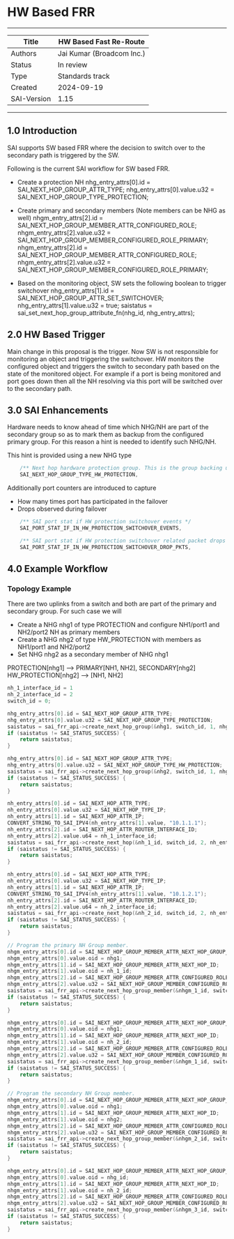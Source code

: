 # HW Based FRR
-------------------------------------------------------------------------------
 Title       | HW Based Fast Re-Route
-------------|-----------------------------------------------------------------
 Authors     | Jai Kumar (Broadcom Inc.)
 Status      | In review
 Type        | Standards track
 Created     | 2024-09-19
 SAI-Version | 1.15
-------------------------------------------------------------------------------

## 1.0  Introduction

SAI supports SW based FRR where the decision to switch over to the secondary path is triggered by the SW.

Following is the current SAI workflow for SW based FRR.
- Create a protection NH
nhg_entry_attrs[0].id = SAI_NEXT_HOP_GROUP_ATTR_TYPE;
nhg_entry_attrs[0].value.u32 = SAI_NEXT_HOP_GROUP_TYPE_PROTECTION;

- Create primary and secondary members (Note members can be NHG as well)
nhgm_entry_attrs[2].id = SAI_NEXT_HOP_GROUP_MEMBER_ATTR_CONFIGURED_ROLE;
nhgm_entry_attrs[2].value.u32 = SAI_NEXT_HOP_GROUP_MEMBER_CONFIGURED_ROLE_PRIMARY;
nhgm_entry_attrs[2].id = SAI_NEXT_HOP_GROUP_MEMBER_ATTR_CONFIGURED_ROLE;
nhgm_entry_attrs[2].value.u32 = SAI_NEXT_HOP_GROUP_MEMBER_CONFIGURED_ROLE_PRIMARY;

- Based on the monitoring object, SW sets the following boolean to trigger switchover
nhg_entry_attrs[1].id = SAI_NEXT_HOP_GROUP_ATTR_SET_SWITCHOVER;
nhg_entry_attrs[1].value.u32 = true;
saistatus = sai_set_next_hop_group_attribute_fn(nhg_id, nhg_entry_attrs);

## 2.0 HW Based Trigger
Main change in this proposal is the trigger. Now SW is not responsible for monitoring an object and triggering the switchover.
HW monitors the configured object and triggers the switch to secondary path based on the state of the monitored object.
For example if a port is being monitored and port goes down then all the NH resolving via this port will be switched over to the secondary path.

## 3.0 SAI Enhancements
Hardware needs to know ahead of time which NHG/NH are part of the secondary group so as to mark them as backup from the configured primary group. For this reason a hint is needed to identify such NHG/NH.

This hint is provided using a new NHG type
```c
    /** Next hop hardware protection group. This is the group backing up the primary in the protection group type and is managed by hardware */
    SAI_NEXT_HOP_GROUP_TYPE_HW_PROTECTION,
```

Additionally port counters are introduced to capture 
- How many times port has participated in the failover
- Drops observed during failover

```c
    /** SAI port stat if HW protection switchover events */
    SAI_PORT_STAT_IF_IN_HW_PROTECTION_SWITCHOVER_EVENTS,

    /** SAI port stat if HW protection switchover related packet drops */
    SAI_PORT_STAT_IF_IN_HW_PROTECTION_SWITCHOVER_DROP_PKTS,
```

## 4.0 Example Workflow


### Topology Example
There are two uplinks from a switch and both are part of the primary and secondary group.
For such case we will
- Create a NHG nhg1 of type PROTECTION and configure NH1/port1 and NH2/port2 NH as primary members
- Create a NHG nhg2 of type HW_PROTECTION with members as NH1/port1 and NH2/port2
- Set NHG nhg2 as a secondary member of NHG nhg1

PROTECTION[nhg1] --> PRIMARY[NH1, NH2], SECONDARY[nhg2]
HW_PROTECTION[nhg2] --> [NH1, NH2]




```c
nh_1_interface_id = 1
nh_2_interface_id = 2
switch_id = 0;

nhg_entry_attrs[0].id = SAI_NEXT_HOP_GROUP_ATTR_TYPE;
nhg_entry_attrs[0].value.u32 = SAI_NEXT_HOP_GROUP_TYPE_PROTECTION;
saistatus = sai_frr_api->create_next_hop_group(&nhg1, switch_id, 1, nhg_entry_attrs);
if (saistatus != SAI_STATUS_SUCCESS) {
    return saistatus;
}

nhg_entry_attrs[0].id = SAI_NEXT_HOP_GROUP_ATTR_TYPE;
nhg_entry_attrs[0].value.u32 = SAI_NEXT_HOP_GROUP_TYPE_HW_PROTECTION;
saistatus = sai_frr_api->create_next_hop_group(&nhg2, switch_id, 1, nhg_entry_attrs);
if (saistatus != SAI_STATUS_SUCCESS) {
    return saistatus;
}

nh_entry_attrs[0].id = SAI_NEXT_HOP_ATTR_TYPE;
nh_entry_attrs[0].value.u32 = SAI_NEXT_HOP_TYPE_IP;
nh_entry_attrs[1].id = SAI_NEXT_HOP_ATTR_IP;
CONVERT_STRING_TO_SAI_IPV4(nh_entry_attrs[1].value, "10.1.1.1");
nh_entry_attrs[2].id = SAI_NEXT_HOP_ATTR_ROUTER_INTERFACE_ID;
nh_entry_attrs[2].value.u64 = nh_1_interface_id;
saistatus = sai_frr_api->create_next_hop(&nh_1_id, switch_id, 2, nh_entry_attrs);
if (saistatus != SAI_STATUS_SUCCESS) {
    return saistatus;
}

nh_entry_attrs[0].id = SAI_NEXT_HOP_ATTR_TYPE;
nh_entry_attrs[0].value.u32 = SAI_NEXT_HOP_TYPE_IP;
nh_entry_attrs[1].id = SAI_NEXT_HOP_ATTR_IP;
CONVERT_STRING_TO_SAI_IPV4(nh_entry_attrs[1].value, "10.1.2.1");
nh_entry_attrs[2].id = SAI_NEXT_HOP_ATTR_ROUTER_INTERFACE_ID;
nh_entry_attrs[2].value.u64 = nh_2_interface_id;
saistatus = sai_frr_api->create_next_hop(&nh_2_id, switch_id, 2, nh_entry_attrs);
if (saistatus != SAI_STATUS_SUCCESS) {
    return saistatus;
}

// Program the primary NH Group member.
nhgm_entry_attrs[0].id = SAI_NEXT_HOP_GROUP_MEMBER_ATTR_NEXT_HOP_GROUP_ID;
nhgm_entry_attrs[0].value.oid = nhg1;
nhgm_entry_attrs[1].id = SAI_NEXT_HOP_GROUP_MEMBER_ATTR_NEXT_HOP_ID;
nhgm_entry_attrs[1].value.oid = nh_1_id;
nhgm_entry_attrs[2].id = SAI_NEXT_HOP_GROUP_MEMBER_ATTR_CONFIGURED_ROLE;
nhgm_entry_attrs[2].value.u32 = SAI_NEXT_HOP_GROUP_MEMBER_CONFIGURED_ROLE_PRIMARY;
saistatus = sai_frr_api->create_next_hop_group_member(&nhgm_1_id, switch_id, 2, nhgm_entry_attrs);
if (saistatus != SAI_STATUS_SUCCESS) {
    return saistatus;
}

nhgm_entry_attrs[0].id = SAI_NEXT_HOP_GROUP_MEMBER_ATTR_NEXT_HOP_GROUP_ID;
nhgm_entry_attrs[0].value.oid = nhg1;
nhgm_entry_attrs[1].id = SAI_NEXT_HOP_GROUP_MEMBER_ATTR_NEXT_HOP_ID;
nhgm_entry_attrs[1].value.oid = nh_2_id;
nhgm_entry_attrs[2].id = SAI_NEXT_HOP_GROUP_MEMBER_ATTR_CONFIGURED_ROLE;
nhgm_entry_attrs[2].value.u32 = SAI_NEXT_HOP_GROUP_MEMBER_CONFIGURED_ROLE_PRIMARY;
saistatus = sai_frr_api->create_next_hop_group_member(&nhgm_1_id, switch_id, 2, nhgm_entry_attrs);
if (saistatus != SAI_STATUS_SUCCESS) {
    return saistatus;
}

// Program the secondary NH Group member.
nhgm_entry_attrs[0].id = SAI_NEXT_HOP_GROUP_MEMBER_ATTR_NEXT_HOP_GROUP_ID;
nhgm_entry_attrs[0].value.oid = nhg1;
nhgm_entry_attrs[1].id = SAI_NEXT_HOP_GROUP_MEMBER_ATTR_NEXT_HOP_ID;
nhgm_entry_attrs[1].value.oid = nhg2;
nhgm_entry_attrs[2].id = SAI_NEXT_HOP_GROUP_MEMBER_ATTR_CONFIGURED_ROLE;
nhgm_entry_attrs[2].value.u32 = SAI_NEXT_HOP_GROUP_MEMBER_CONFIGURED_ROLE_PRIMARY;
saistatus = sai_frr_api->create_next_hop_group_member(&nhgm_2_id, switch_id, 2, nhgm_entry_attrs);
if (saistatus != SAI_STATUS_SUCCESS) {
    return saistatus;
}

nhgm_entry_attrs[0].id = SAI_NEXT_HOP_GROUP_MEMBER_ATTR_NEXT_HOP_GROUP_ID;
nhgm_entry_attrs[0].value.oid = nhg_id;
nhgm_entry_attrs[1].id = SAI_NEXT_HOP_GROUP_MEMBER_ATTR_NEXT_HOP_ID;
nhgm_entry_attrs[1].value.oid = nh_2_id;
nhgm_entry_attrs[2].id = SAI_NEXT_HOP_GROUP_MEMBER_ATTR_CONFIGURED_ROLE;
nhgm_entry_attrs[2].value.u32 = SAI_NEXT_HOP_GROUP_MEMBER_CONFIGURED_ROLE_PRIMARY;
saistatus = sai_frr_api->create_next_hop_group_member(&nhgm_3_id, switch_id, 2, nhgm_entry_attrs);
if (saistatus != SAI_STATUS_SUCCESS) {
    return saistatus;
}
```
